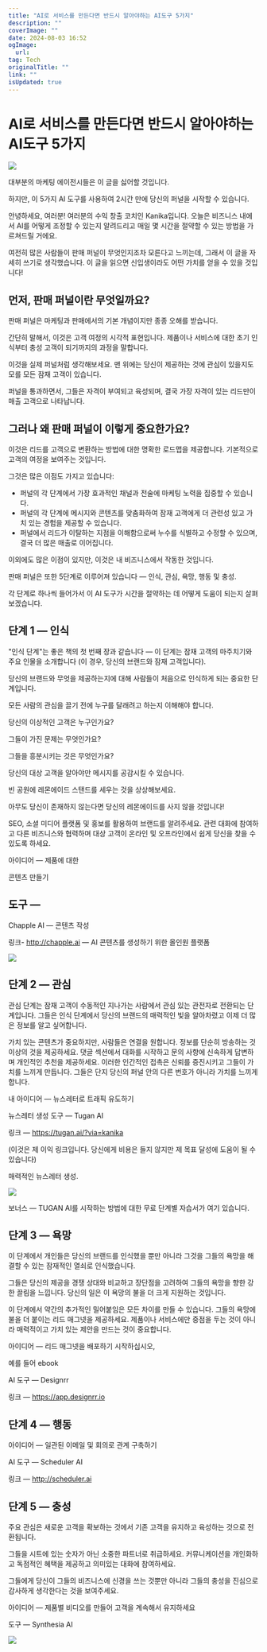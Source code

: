 ```yaml
---
title: "AI로 서비스를 만든다면 반드시 알아야하는 AI도구 5가지"
description: ""
coverImage: ""
date: 2024-08-03 16:52
ogImage: 
  url: 
tag: Tech
originalTitle: ""
link: ""
isUpdated: true
---
```






# AI로 서비스를 만든다면 반드시 알아야하는 AI도구 5가지


<img src="./img/5-AI-Tools-to-launch-your-FUNNEL-in-2-hours-—-Here-is-everything-you-need-to-know_0.png" />

대부분의 마케팅 에이전시들은 이 글을 싫어할 것입니다.

하지만, 이 5가지 AI 도구를 사용하여 2시간 만에 당신의 퍼널을 시작할 수 있습니다.

안녕하세요, 여러분! 여러분의 수익 창출 코치인 Kanika입니다. 오늘은 비즈니스 내에서 AI를 어떻게 조정할 수 있는지 알려드리고 매일 몇 시간을 절약할 수 있는 방법을 가르쳐드릴 거에요.

여전히 많은 사람들이 판매 퍼널이 무엇인지조차 모른다고 느끼는데, 그래서 이 글을 자세히 쓰기로 생각했습니다. 이 글을 읽으면 신입생이라도 어떤 가치를 얻을 수 있을 것입니다!

<div class="content-ad"></div>

## 먼저, 판매 퍼널이란 무엇일까요?

판매 퍼널은 마케팅과 판매에서의 기본 개념이지만 종종 오해를 받습니다.

간단히 말해서, 이것은 고객 여정의 시각적 표현입니다. 제품이나 서비스에 대한 초기 인식부터 충성 고객이 되기까지의 과정을 말합니다.

이것을 실제 퍼널처럼 생각해보세요. 맨 위에는 당신이 제공하는 것에 관심이 있을지도 모를 모든 잠재 고객이 있습니다.

퍼널을 통과하면서, 그들은 자격이 부여되고 육성되며, 결국 가장 자격이 있는 리드만이 매출 고객으로 나타납니다.

## 그러나 왜 판매 퍼널이 이렇게 중요한가요?

<div class="content-ad"></div>

이것은 리드를 고객으로 변환하는 방법에 대한 명확한 로드맵을 제공합니다. 기본적으로 고객의 여정을 보여주는 것입니다.

그것은 많은 이점도 가지고 있습니다:

- 퍼널의 각 단계에서 가장 효과적인 채널과 전술에 마케팅 노력을 집중할 수 있습니다.
- 퍼널의 각 단계에 메시지와 콘텐츠를 맞춤화하여 잠재 고객에게 더 관련성 있고 가치 있는 경험을 제공할 수 있습니다.
- 퍼널에서 리드가 이탈하는 지점을 이해함으로써 누수를 식별하고 수정할 수 있으며, 결국 더 많은 매출로 이어집니다.

이외에도 많은 이점이 있지만, 이것은 내 비즈니스에서 작동한 것입니다.

판매 퍼널은 또한 5단계로 이루어져 있습니다 — 인식, 관심, 욕망, 행동 및 충성.

각 단계로 하나씩 들어가서 이 AI 도구가 시간을 절약하는 데 어떻게 도움이 되는지 살펴보겠습니다.

## 단계 1 — 인식

<div class="content-ad"></div>

"인식 단계"는 좋은 책의 첫 번째 장과 같습니다 — 이 단계는 잠재 고객의 마주치기와 주요 인물을 소개합니다 (이 경우, 당신의 브랜드와 잠재 고객입니다).

당신의 브랜드와 무엇을 제공하는지에 대해 사람들이 처음으로 인식하게 되는 중요한 단계입니다.

모든 사람의 관심을 끌기 전에 누구를 달래려고 하는지 이해해야 합니다.

당신의 이상적인 고객은 누구인가요?

그들이 가진 문제는 무엇인가요?

그들을 흥분시키는 것은 무엇인가요?

당신의 대상 고객을 알아야만 메시지를 공감시킬 수 있습니다.

빈 공원에 레몬에이드 스탠드를 세우는 것을 상상해보세요.

아무도 당신이 존재하지 않는다면 당신의 레몬에이드를 사지 않을 것입니다!

SEO, 소셜 미디어 플랫폼 및 홍보를 활용하여 브랜드를 알려주세요. 관련 대화에 참여하고 다른 비즈니스와 협력하며 대상 고객이 온라인 및 오프라인에서 쉽게 당신을 찾을 수 있도록 하세요.

아이디어 — 제품에 대한

콘텐츠 만들기

<div class="content-ad"></div>

## 도구 —

Chapple AI — 콘텐츠 작성

링크- http://chapple.ai — AI 콘텐츠를 생성하기 위한 올인원 플랫폼

<img src="./img/5-AI-Tools-to-launch-your-FUNNEL-in-2-hours-—-Here-is-everything-you-need-to-know_2.png" />

## 단계 2 — 관심

관심 단계는 잠재 고객이 수동적인 지나가는 사람에서 관심 있는 관전자로 전환되는 단계입니다. 그들은 인식 단계에서 당신의 브랜드의 매력적인 빛을 알아차렸고 이제 더 많은 정보를 알고 싶어합니다.

가치 있는 콘텐츠가 중요하지만, 사람들은 연결을 원합니다. 정보를 단순히 방송하는 것 이상의 것을 제공하세요. 댓글 섹션에서 대화를 시작하고 문의 사항에 신속하게 답변하며 개인적인 추천을 제공하세요. 이러한 인간적인 접촉은 신뢰를 증진시키고 그들이 가치를 느끼게 만듭니다. 그들은 단지 당신의 퍼널 안의 다른 번호가 아니라 가치를 느끼게 합니다.

내 아이디어 — 뉴스레터로 트래픽 유도하기

뉴스레터 생성 도구 — Tugan AI

링크 — https://tugan.ai/?via=kanika

(이것은 제 이익 링크입니다. 당신에게 비용은 들지 않지만 제 목표 달성에 도움이 될 수 있습니다)

매력적인 뉴스레터 생성.

<img src="./img/5-AI-Tools-to-launch-your-FUNNEL-in-2-hours-—-Here-is-everything-you-need-to-know_3.png" />

보너스 — TUGAN AI를 시작하는 방법에 대한 무료 단계별 자습서가 여기 있습니다.

<div class="content-ad"></div>

## 단계 3 — 욕망

이 단계에서 개인들은 당신의 브랜드를 인식했을 뿐만 아니라 그것을 그들의 욕망을 해결할 수 있는 잠재적인 열쇠로 인식했습니다.

그들은 당신의 제공을 경쟁 상대와 비교하고 장단점을 고려하여 그들의 욕망을 향한 강한 끌림을 느낍니다. 당신의 일은 이 욕망의 불을 더 크게 지원하는 것입니다.

이 단계에서 약간의 추가적인 밀어붙임은 모든 차이를 만들 수 있습니다. 그들의 욕망에 불을 더 붙이는 리드 매그넷을 제공하세요. 제품이나 서비스에만 중점을 두는 것이 아니라 매력적이고 가치 있는 제안을 만드는 것이 중요합니다.

아이디어 — 리드 매그넷을 배포하기 시작하십시오,

예를 들어 ebook

AI 도구 — Designrr

링크 — https://app.designrr.io

## 단계 4 — 행동

아이디어 — 일관된 이메일 및 회의로 관계 구축하기

AI 도구 — Scheduler AI

링크 — http://scheduler.ai

## 단계 5 — 충성

<div class="content-ad"></div>

주요 관심은 새로운 고객을 확보하는 것에서 기존 고객을 유지하고 육성하는 것으로 전환됩니다.

그들을 시트에 있는 숫자가 아닌 소중한 파트너로 취급하세요. 커뮤니케이션을 개인화하고 독점적인 혜택을 제공하고 의미있는 대화에 참여하세요.

그들에게 당신이 그들의 비즈니스에 신경을 쓰는 것뿐만 아니라 그들의 충성을 진심으로 감사하게 생각한다는 것을 보여주세요.

아이디어 — 제품별 비디오를 만들어 고객을 계속해서 유지하세요

도구 — Synthesia AI

<img src="./img/5-AI-Tools-to-launch-your-FUNNEL-in-2-hours-—-Here-is-everything-you-need-to-know_4.png" />
